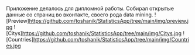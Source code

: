 Приложение делалось для дипломной работы. Собирал открытые данные со страниц во вконтакте, своего рода data mining.
![Preview]https://github.com/toshanik/StatisticsApp/tree/main/img/preview.jpg
![Citys]https://github.com/toshanik/StatisticsApp/tree/main/img/Citys.jpg
![Countries]https://github.com/toshanik/StatisticsApp/tree/main/img/Countries.jpg